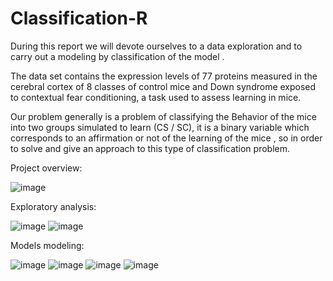 # Classification-R

During this report we will devote ourselves to a data exploration and to carry out a modeling by classification of the model .

The data set contains the expression levels of 77 proteins measured in the cerebral cortex of 8 classes of control mice and Down syndrome exposed to contextual fear conditioning, a task used to assess learning in mice.

Our problem generally is a problem of classifying the Behavior of the mice into two groups simulated to learn (CS / SC), it is a binary variable which corresponds to an affirmation or not of the learning of the mice , so in order to solve and give an approach to this type of classification problem.

Project overview:

![image](https://user-images.githubusercontent.com/114404196/192299751-fc3943c1-137e-4b8d-8936-7442a8e7ebd3.png)

Exploratory analysis:

![image](https://user-images.githubusercontent.com/114404196/192299940-58ec231b-db7c-4483-a58a-7318d6abb1b1.png)
![image](https://user-images.githubusercontent.com/114404196/192300048-02a256ee-8ff8-4f64-bb5e-2d4ec6e3946d.png)

Models modeling:

![image](https://user-images.githubusercontent.com/114404196/192300179-1fe3b424-0beb-49ad-acf0-d3084256a61c.png)
![image](https://user-images.githubusercontent.com/114404196/192300294-b3bc04f3-8809-4a64-8886-6916937b4b13.png)
![image](https://user-images.githubusercontent.com/114404196/192299542-9d7bef30-cf5e-451c-8ce8-65344e7097e6.png)
![image](https://user-images.githubusercontent.com/114404196/192300419-4c2ad8aa-92d1-49f8-be64-dafacb372a02.png)




